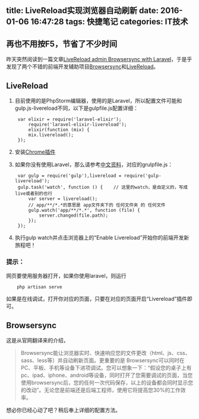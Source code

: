 title: LiveReload实现浏览器自动刷新
date: 2016-01-06 16:47:28
tags: 快捷笔记
categories: IT技术
---

## 再也不用按F5，节省了不少时间

昨天突然阅读到一篇文章[LiveReload admin Browsersync with Laravel](http://andremadarang.com/livereload-and-browsersync-with-laravel/)，于是乎发现了两个不错的前端开发辅助项目[Browsersync](https://www.browsersync.io/)和[LiveReload](http://livereload.com/)。

## LiveReload
1. 目前使用的是PhpStorm编辑器，使用的是Laravel，所以配置文件可能和gulp.js-livereload不同，以下是gulpfile.js配置详细：

        var elixir = require('laravel-elixir');
            require('laravel-elixir-livereload');       
            elixir(function (mix) {
            mix.livereload();
        });
        
2. 安装[Chrome插件](https://chrome.google.com/webstore/detail/livereload/jnihajbhpnppcggbcgedagnkighmdlei?hl=zh-CN)
3. 如果你没有使用Laravel，那么请参考[中文资料](https://cnodejs.org/topic/53427d16dc556e3b3901861e)，对应的grulpfile.js：

        var gulp = require('gulp'),livereload = require('gulp-livereload');
        gulp.task('watch', function () {    // 这里的watch，是自定义的，写成live或者别的也行
            var server = livereload();
            // app/**/*.*的意思是 app文件夹下的 任何文件夹 的 任何文件
            gulp.watch('app/**/*.*', function (file) {
                server.changed(file.path);
            }); 
        });
        
4. 执行gulp watch并点击浏览器上的“Enable Livereload”开始你的前端开发新旅程吧！

### 提示：
网页要使用服务器打开，如果你使用laravel，则运行

        php artisan serve

如果是在线调试，打开你对应的页面，只要在对应的页面开启“Livereload”插件即可。        

## Browsersync
这是从官网翻译来的介绍，
> Browsersync能让浏览器实时、快速响应您的文件更改（html、js、css、sass、less等）并自动刷新页面。更重要的是 Browsersync可以同时在PC、平板、手机等设备下进项调试。您可以想象一下：“假设您的桌子上有pc、ipad、iphone、android等设备，同时打开了您需要调试的页面，当您使用browsersync后，您的任何一次代码保存，以上的设备都会同时显示您的改动”。无论您是前端还是后端工程师，使用它将提高您30%的工作效率。

想必你已经心动了吧？稍后奉上详细的配置方法。





